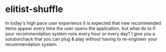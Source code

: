 # elitist-shuffle
In today's high pace user experience it is expected that new recommended items appear every time the user opens the application, but what do to if your recommendation system runs every hour or every day? I give you a solution/hack that you can plug &amp; play without having to re-engineer your recommendation system.
